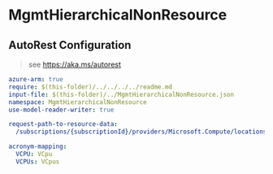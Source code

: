 # MgmtHierarchicalNonResource

## AutoRest Configuration

> see https://aka.ms/autorest

``` yaml
azure-arm: true
require: $(this-folder)/../../../../readme.md
input-file: $(this-folder)/../MgmtHierarchicalNonResource.json
namespace: MgmtHierarchicalNonResource
use-model-reader-writer: true

request-path-to-resource-data:
  /subscriptions/{subscriptionId}/providers/Microsoft.Compute/locations/{location}/sharedGalleries/{galleryUniqueName}: SharedGallery

acronym-mapping:
  VCPU: VCpu
  VCPUs: VCpus
```
